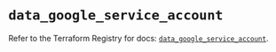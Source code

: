 # `data_google_service_account`

Refer to the Terraform Registry for docs: [`data_google_service_account`](https://registry.terraform.io/providers/hashicorp/google/6.48.0/docs/data-sources/service_account).
